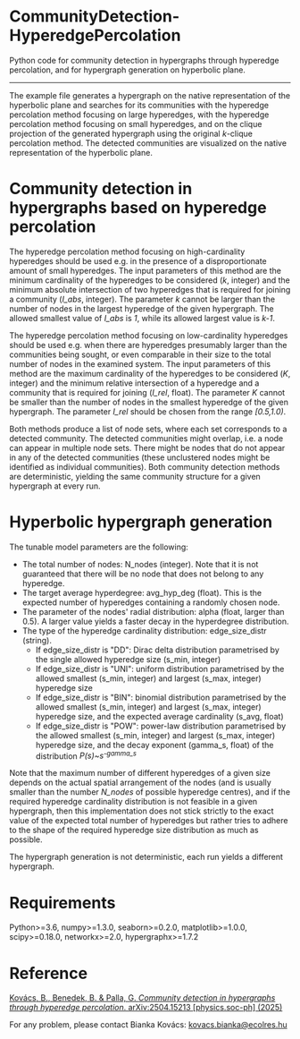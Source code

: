 # CommunityDetection-HyperedgePercolation
Python code for community detection in hypergraphs through hyperedge percolation, and for hypergraph generation on hyperbolic plane.

---

The example file generates a hypergraph on the native representation of the hyperbolic plane and searches for its communities with the hyperedge percolation method focusing on large hyperedges, with the hyperedge percolation method focusing on small hyperedges, and on the clique projection of the generated hypergraph using the original *k*-clique percolation method. The detected communities are visualized on the native representation of the hyperbolic plane.


# Community detection in hypergraphs based on hyperedge percolation
The hyperedge percolation method focusing on high-cardinality hyperedges should be used e.g. in the presence of a disproportionate amount of small hyperedges. The input parameters of this method are the minimum cardinality of the hyperedges to be considered (*k*, integer) and the minimum absolute intersection of two hyperedges that is required for joining a community (*I\_abs*, integer). The parameter *k* cannot be larger than the number of nodes in the largest hyperedge of the given hypergraph. The allowed smallest value of *I\_abs* is *1*, while its allowed largest value is *k-1*. 

The hyperedge percolation method focusing on low-cardinality hyperedges should be used e.g. when there are hyperedges presumably larger than the communities being sought, or even comparable in their size to the total number of nodes in the examined system. The input parameters of this method are the maximum cardinality of the hyperedges to be considered (*K*, integer) and the minimum relative intersection of a hyperedge and a community that is required for joining (*I\_rel*, float). The parameter *K* cannot be smaller than the number of nodes in the smallest hyperedge of the given hypergraph. The parameter *I\_rel* should be chosen from the range *[0.5,1.0)*. 

Both methods produce a list of node sets, where each set corresponds to a detected community. The detected communities might overlap, i.e. a node can appear in multiple node sets. There might be nodes that do not appear in any of the detected communities (these unclustered nodes might be identified as individual communities). Both community detection methods are deterministic, yielding the same community structure for a given hypergraph at every run. 


# Hyperbolic hypergraph generation
The tunable model parameters are the following:
- The total number of nodes: N\_nodes (integer). Note that it is not guaranteed that there will be no node that does not belong to any hyperedge. 
- The target average hyperdegree: avg\_hyp\_deg (float). This is the expected number of hyperedges containing a randomly chosen node. 
- The parameter of the nodes' radial distribution: alpha (float, larger than 0.5). A larger value yields a faster decay in the hyperdegree distribution. 
- The type of the hyperedge cardinality distribution: edge\_size\_distr (string).
	- If edge\_size\_distr is "DD": Dirac delta distribution parametrised by the single allowed hyperedge size (s\_min, integer)
	- If edge\_size\_distr is "UNI": uniform distribution parametrised by the allowed smallest (s\_min, integer) and largest (s\_max, integer) hyperedge size
	- If edge\_size\_distr is "BIN": binomial distribution parametrised by the allowed smallest (s\_min, integer) and largest (s\_max, integer) hyperedge size, and the expected average cardinality (s\_avg, float)
	- If edge\_size\_distr is "POW": power-law distribution parametrised by the allowed smallest (s\_min, integer) and largest (s\_max, integer) hyperedge size, and the decay exponent (gamma\_s, float) of the distribution *P(s)~s<sup>-gamma\_s<sup>*

Note that the maximum number of different hyperedges of a given size depends on the actual spatial arrangement of the nodes (and is usually smaller than the number *N\_nodes* of possible hyperedge centres), and if the required hyperedge cardinality distribution is not feasible in a given hypergraph, then this implementation does not stick strictly to the exact value of the expected total number of hyperedges but rather tries to adhere to the shape of the required hyperedge size distribution as much as possible. 

The hypergraph generation is not deterministic, each run yields a different hypergraph.


# Requirements
Python>=3.6, numpy>=1.3.0, seaborn>=0.2.0, matplotlib>=1.0.0, scipy>=0.18.0, networkx>=2.0, hypergraphx>=1.7.2


# Reference
[Kovács, B., Benedek, B. & Palla, G. *Community detection in hypergraphs through hyperedge percolation*. arXiv:2504.15213 [physics.soc-ph] (2025)](https://doi.org/10.48550/arXiv.2504.15213)

For any problem, please contact Bianka Kovács: <kovacs.bianka@ecolres.hu>
